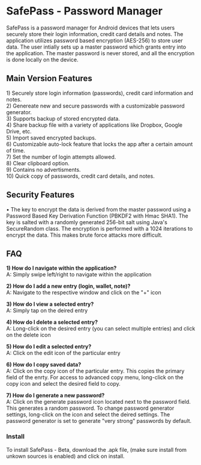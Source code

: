 SafePass - Password Manager
========

SafePass is a password manager for Android devices that lets users securely store their login information, credit card details and notes. The application utilizes password based encryption (AES-256) to store user data. The user intially sets up a master password which grants entry into the application. The master password is never stored, and all the encryption is done locally on the device.

<h2>Main Version Features</h2>
1) Securely store login information (passwords), credit card information and notes. <br>
2) Genereate new and secure passwords with a customizable password generator. <br>
3) Supports backup of stored  encrypted data. <br>
4) Share backup file with a variety of applications like Dropbox, Google Drive, etc. <br>
5) Import saved encrypted backups. <br>
6) Customizable auto-lock feature that locks the app after a certain amount of time. <br>
7) Set the number of login attempts allowed. <br>
8) Clear clipboard option. <br>
9) Contains no advertisments. <br>
10) Quick copy of passwords, credit card details, and notes. <br> 
 
<h2>Security Features</h2
• The application encrypts all user data with AES-256 bit encryption. <br>
• The key to encrypt the data is derived from the master password using a Password Based Key Derivation Function (PBKDF2 with Hmac SHA1). The key is salted with a randomly generated 256-bit salt using Java's SecureRandom class. The encryption is performed with a 1024 iterations to encrypt the data. This makes brute force attacks more difficult. <br>

 
<h2> FAQ </h2>
<b>1) How do I navigate within the application?</b> <br>
A: Simply swipe left/right to navigate within the application <br>

<b>2) How do I add a new entry (login, wallet, note)?</b><br>
A: Navigate to the respective window and click on the "+" icon <br>

<b>3) How do I view a selected entry?</b><br>
A: Simply tap on the deired entry<br>

<b>4) How do I delete a selected entry?</b><br>
A: Long-click on the desired entry (you can select multiple entries) and click on the delete icon <br>

<b>5) How do I edit a selected entry?</b><br>
A: Click on the edit icon of the particular entry <br>

<b>6) How do I copy saved data?</b><br>
A: Click on the copy icon of the particular entry. This copies the primary field of the enrty. For access to advanced copy menu, long-click on the copy icon and select the desired field to copy.<br>

<b>7) How do I generate a new password?</b><br>
A: Click on the generate password icon located next to the password field. This generates a random password. To change password generator settings, long-click on the icon and select the deired settings. The password generator is set to generate "very strong" passwords by default. <br>

<h3> Install </h3>
To install SafePass - Beta, download the .apk file, (make sure install from unkown sources is enabled) and click on install.
